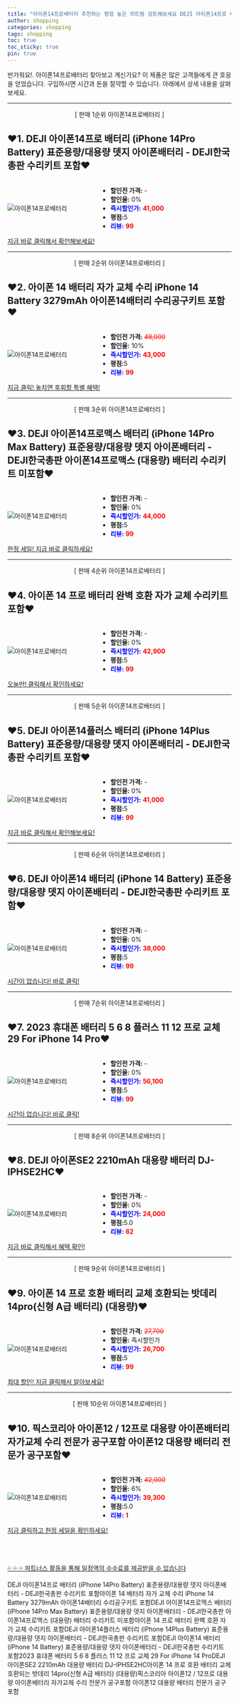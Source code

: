 ```yaml
---
title: "아이폰14프로배터리 추천하는 평점 높은 히트템 검토해보세요 DEJI 아이폰14프로 배터리 (iPhone 14Pro"
author: shopping
categories: shopping
tags: shopping
toc: true
toc_sticky: true
pin: true
---
```

반가워요!. 아이폰14프로배터리 찾아보고 계신가요? 이 제품은 많은 고객들에게 큰 호응을 얻었습니다. 구입하시면 시간과 돈을 절약할 수 있습니다. 아래에서 상세 내용을 살펴보세요.

---
<p class="toplist" style="margin: 0 auto; display: block; width: fit-content;">[ 판매 1순위 아이폰14프로배터리 ]</p>

<h2><strong>❤️1. DEJI 아이폰14프로 배터리 (iPhone 14Pro Battery) 표준용량/대용량 뎃지 아이폰배터리 - DEJI한국총판 수리키트 포함❤️</strong></h2>

<div style="display: flex; align-items: center;">
    <div style="flex: 0.4;">
        <img src="https://thumbnail7.coupangcdn.com/thumbnails/remote/230x230ex/image/vendor_inventory/4784/803bfcd0a3200722727915d872f84f2b5082130f02980718afe9a9ba6b47.png" alt="아이폰14프로배터리" style="max-width: 100%;">
    </div>
    <div style="flex: 0.6; margin-left: 10px;">
        <ul>
            <li><strong>할인전 가격:</strong> <del style="color: red;">-</del></li>
            <li><strong>할인율:</strong> 0%</li>
            <li><span style='color:blue'><strong>즉시할인가:</strong></span> <span style='color:red'><strong>41,000</strong></span></li>
            <li><strong>평점:</strong>5</li>
            <li><span style='color:blue'><strong>리뷰:</strong></span> <span style='color:red'><strong>99</strong></span></li>
        </ul>
    </div>
</div>
<div class="center">
    <a href="https://William4Davisa.github.io?lptag=AF9450613&subid=githubio&pageKey=8166672674&traceid=V0-153&itemId=23305062807&vendorItemId=90337089362" class="myButton">
        지금 바로 클릭해서 확인해보세요!
    </a>
</div>


---
<p class="toplist" style="margin: 0 auto; display: block; width: fit-content;">[ 판매 2순위 아이폰14프로배터리 ]</p>

<h2><strong>❤️2. 아이폰 14 배터리 자가 교체 수리 iPhone 14 Battery 3279mAh 아이폰14배터리 수리공구키트 포함❤️</strong></h2>

<div style="display: flex; align-items: center;">
    <div style="flex: 0.4;">
        <img src="https://thumbnail7.coupangcdn.com/thumbnails/remote/230x230ex/image/vendor_inventory/4b06/31e3c70daf0ddd53af6266e48157bb396348a4015b62775531bc7ad33bbe.jpg" alt="아이폰14프로배터리" style="max-width: 100%;">
    </div>
    <div style="flex: 0.6; margin-left: 10px;">
        <ul>
            <li><strong>할인전 가격:</strong> <del style="color: red;">48,000</del></li>
            <li><strong>할인율:</strong> 10%</li>
            <li><span style='color:blue'><strong>즉시할인가:</strong></span> <span style='color:red'><strong>43,000</strong></span></li>
            <li><strong>평점:</strong>5</li>
            <li><span style='color:blue'><strong>리뷰:</strong></span> <span style='color:red'><strong>99</strong></span></li>
        </ul>
    </div>
</div>
<div class="center">
    <a href="https://William4Davisa.github.io?lptag=AF9450613&subid=githubio&pageKey=8098120025&traceid=V0-153&itemId=22898221573&vendorItemId=89932751753" class="myButton">
        지금 클릭! 놓치면 후회할 특별 혜택!
    </a>
</div>


---
<p class="toplist" style="margin: 0 auto; display: block; width: fit-content;">[ 판매 3순위 아이폰14프로배터리 ]</p>

<h2><strong>❤️3. DEJI 아이폰14프로맥스 배터리 (iPhone 14Pro Max Battery) 표준용량/대용량 뎃지 아이폰배터리 - DEJI한국총판 아이폰14프로맥스 (대용량) 배터리 수리키트 미포함❤️</strong></h2>

<div style="display: flex; align-items: center;">
    <div style="flex: 0.4;">
        <img src="https://thumbnail7.coupangcdn.com/thumbnails/remote/230x230ex/image/vendor_inventory/3094/9e657e1cdd3704104f3706c469f8a77b60cfc85dc3195d9e13596f3d9135.png" alt="아이폰14프로배터리" style="max-width: 100%;">
    </div>
    <div style="flex: 0.6; margin-left: 10px;">
        <ul>
            <li><strong>할인전 가격:</strong> <del style="color: red;">-</del></li>
            <li><strong>할인율:</strong> 0%</li>
            <li><span style='color:blue'><strong>즉시할인가:</strong></span> <span style='color:red'><strong>44,000</strong></span></li>
            <li><strong>평점:</strong>5</li>
            <li><span style='color:blue'><strong>리뷰:</strong></span> <span style='color:red'><strong>99</strong></span></li>
        </ul>
    </div>
</div>
<div class="center">
    <a href="https://William4Davisa.github.io?lptag=AF9450613&subid=githubio&pageKey=8166680962&traceid=V0-153&itemId=23305098820&vendorItemId=90337125197" class="myButton">
        한정 세일! 지금 바로 클릭하세요!
    </a>
</div>


---
<p class="toplist" style="margin: 0 auto; display: block; width: fit-content;">[ 판매 4순위 아이폰14프로배터리 ]</p>

<h2><strong>❤️4. 아이폰 14 프로 배터리 완벽 호환 자가 교체 수리키트 포함❤️</strong></h2>

<div style="display: flex; align-items: center;">
    <div style="flex: 0.4;">
        <img src="https://thumbnail9.coupangcdn.com/thumbnails/remote/230x230ex/image/vendor_inventory/0480/86a038d5f4d62907c7b41318870384ff951754f794232586d66385927f54.jpg" alt="아이폰14프로배터리" style="max-width: 100%;">
    </div>
    <div style="flex: 0.6; margin-left: 10px;">
        <ul>
            <li><strong>할인전 가격:</strong> <del style="color: red;">-</del></li>
            <li><strong>할인율:</strong> 0%</li>
            <li><span style='color:blue'><strong>즉시할인가:</strong></span> <span style='color:red'><strong>42,900</strong></span></li>
            <li><strong>평점:</strong>5</li>
            <li><span style='color:blue'><strong>리뷰:</strong></span> <span style='color:red'><strong>99</strong></span></li>
        </ul>
    </div>
</div>
<div class="center">
    <a href="https://William4Davisa.github.io?lptag=AF9450613&subid=githubio&pageKey=7987229533&traceid=V0-153&itemId=22189069002&vendorItemId=89235298456" class="myButton">
        오늘만! 클릭해서 확인하세요!
    </a>
</div>


---
<p class="toplist" style="margin: 0 auto; display: block; width: fit-content;">[ 판매 5순위 아이폰14프로배터리 ]</p>

<h2><strong>❤️5. DEJI 아이폰14플러스 배터리 (iPhone 14Plus Battery) 표준용량/대용량 뎃지 아이폰배터리 - DEJI한국총판 수리키트 포함❤️</strong></h2>

<div style="display: flex; align-items: center;">
    <div style="flex: 0.4;">
        <img src="https://thumbnail6.coupangcdn.com/thumbnails/remote/230x230ex/image/vendor_inventory/4965/091dd1e14055d2b27e72d644fd9159653c89ccc27653c1338ca5be76c170.png" alt="아이폰14프로배터리" style="max-width: 100%;">
    </div>
    <div style="flex: 0.6; margin-left: 10px;">
        <ul>
            <li><strong>할인전 가격:</strong> <del style="color: red;">-</del></li>
            <li><strong>할인율:</strong> 0%</li>
            <li><span style='color:blue'><strong>즉시할인가:</strong></span> <span style='color:red'><strong>41,000</strong></span></li>
            <li><strong>평점:</strong>5</li>
            <li><span style='color:blue'><strong>리뷰:</strong></span> <span style='color:red'><strong>99</strong></span></li>
        </ul>
    </div>
</div>
<div class="center">
    <a href="https://William4Davisa.github.io?lptag=AF9450613&subid=githubio&pageKey=8166663060&traceid=V0-153&itemId=23305012276&vendorItemId=90337039159" class="myButton">
        지금 바로 클릭해서 확인해보세요!
    </a>
</div>


---
<p class="toplist" style="margin: 0 auto; display: block; width: fit-content;">[ 판매 6순위 아이폰14프로배터리 ]</p>

<h2><strong>❤️6. DEJI 아이폰14 배터리 (iPhone 14 Battery) 표준용량/대용량 뎃지 아이폰배터리 - DEJI한국총판 수리키트 포함❤️</strong></h2>

<div style="display: flex; align-items: center;">
    <div style="flex: 0.4;">
        <img src="https://thumbnail8.coupangcdn.com/thumbnails/remote/230x230ex/image/vendor_inventory/cb43/f5aeda7e002e1eb31578772ae78e7b0edf0208c3c991d7154741bbdf2141.png" alt="아이폰14프로배터리" style="max-width: 100%;">
    </div>
    <div style="flex: 0.6; margin-left: 10px;">
        <ul>
            <li><strong>할인전 가격:</strong> <del style="color: red;">-</del></li>
            <li><strong>할인율:</strong> 0%</li>
            <li><span style='color:blue'><strong>즉시할인가:</strong></span> <span style='color:red'><strong>38,000</strong></span></li>
            <li><strong>평점:</strong>5</li>
            <li><span style='color:blue'><strong>리뷰:</strong></span> <span style='color:red'><strong>99</strong></span></li>
        </ul>
    </div>
</div>
<div class="center">
    <a href="https://William4Davisa.github.io?lptag=AF9450613&subid=githubio&pageKey=8166652558&traceid=V0-153&itemId=23304966282&vendorItemId=90336993619" class="myButton">
        시간이 없습니다! 바로 클릭!
    </a>
</div>


---
<p class="toplist" style="margin: 0 auto; display: block; width: fit-content;">[ 판매 7순위 아이폰14프로배터리 ]</p>

<h2><strong>❤️7. 2023 휴대폰 배터리 5 6 8 플러스 11 12 프로 교체 29 For iPhone 14 Pro❤️</strong></h2>

<div style="display: flex; align-items: center;">
    <div style="flex: 0.4;">
        <img src="https://thumbnail10.coupangcdn.com/thumbnails/remote/230x230ex/image/vendor_inventory/7c4b/566f05e4ef4cb3bc6583d26521b9754dd2a8f7068875e0a9ede616847e56.jpg" alt="아이폰14프로배터리" style="max-width: 100%;">
    </div>
    <div style="flex: 0.6; margin-left: 10px;">
        <ul>
            <li><strong>할인전 가격:</strong> <del style="color: red;">-</del></li>
            <li><strong>할인율:</strong> 0%</li>
            <li><span style='color:blue'><strong>즉시할인가:</strong></span> <span style='color:red'><strong>56,100</strong></span></li>
            <li><strong>평점:</strong>5</li>
            <li><span style='color:blue'><strong>리뷰:</strong></span> <span style='color:red'><strong>99</strong></span></li>
        </ul>
    </div>
</div>
<div class="center">
    <a href="https://William4Davisa.github.io?lptag=AF9450613&subid=githubio&pageKey=7920248401&traceid=V0-153&itemId=21756349290&vendorItemId=89847651188" class="myButton">
        시간이 없습니다! 바로 클릭!
    </a>
</div>


---
<p class="toplist" style="margin: 0 auto; display: block; width: fit-content;">[ 판매 8순위 아이폰14프로배터리 ]</p>

<h2><strong>❤️8. DEJI 아이폰SE2 2210mAh 대용량 배터리 DJ-IPHSE2HC❤️</strong></h2>

<div style="display: flex; align-items: center;">
    <div style="flex: 0.4;">
        <img src="https://thumbnail6.coupangcdn.com/thumbnails/remote/230x230ex/image/vendor_inventory/a559/80dd610bcc43fe214f75f3db6f72404405984aa98697e191a0ea75db29c0.png" alt="아이폰14프로배터리" style="max-width: 100%;">
    </div>
    <div style="flex: 0.6; margin-left: 10px;">
        <ul>
            <li><strong>할인전 가격:</strong> <del style="color: red;">-</del></li>
            <li><strong>할인율:</strong> 0%</li>
            <li><span style='color:blue'><strong>즉시할인가:</strong></span> <span style='color:red'><strong>24,000</strong></span></li>
            <li><strong>평점:</strong>5.0</li>
            <li><span style='color:blue'><strong>리뷰:</strong></span> <span style='color:red'><strong>62</strong></span></li>
        </ul>
    </div>
</div>
<div class="center">
    <a href="https://William4Davisa.github.io?lptag=AF9450613&subid=githubio&pageKey=7497372136&traceid=V0-153&itemId=19618454654&vendorItemId=84391366441" class="myButton">
        지금 바로 클릭해서 혜택 확인!
    </a>
</div>


---
<p class="toplist" style="margin: 0 auto; display: block; width: fit-content;">[ 판매 9순위 아이폰14프로배터리 ]</p>

<h2><strong>❤️9. 아이폰 14 프로 호환 배터리 교체 호환되는 밧데리 14pro(신형 A급 배터리) (대용량)❤️</strong></h2>

<div style="display: flex; align-items: center;">
    <div style="flex: 0.4;">
        <img src="https://thumbnail8.coupangcdn.com/thumbnails/remote/230x230ex/image/vendor_inventory/9654/1f5df054f3135bd8d1524362d7596b0c2a17e386b9153117c5bca7ffa741.jpg" alt="아이폰14프로배터리" style="max-width: 100%;">
    </div>
    <div style="flex: 0.6; margin-left: 10px;">
        <ul>
            <li><strong>할인전 가격:</strong> <del style="color: red;">27,700</del></li>
            <li><strong>할인율:</strong> 즉시할인가</li>
            <li><span style='color:blue'><strong>즉시할인가:</strong></span> <span style='color:red'><strong>26,700</strong></span></li>
            <li><strong>평점:</strong>5</li>
            <li><span style='color:blue'><strong>리뷰:</strong></span> <span style='color:red'><strong>99</strong></span></li>
        </ul>
    </div>
</div>
<div class="center">
    <a href="https://William4Davisa.github.io?lptag=AF9450613&subid=githubio&pageKey=7837394129&traceid=V0-153&itemId=21326911825&vendorItemId=88385588045" class="myButton">
        최대 할인! 지금 클릭해서 알아보세요!
    </a>
</div>


---
<p class="toplist" style="margin: 0 auto; display: block; width: fit-content;">[ 판매 10순위 아이폰14프로배터리 ]</p>

<h2><strong>❤️10. 픽스코리아 아이폰12 / 12프로 대용량 아이폰배터리 자가교체 수리 전문가 공구포함 아이폰12 대용량 배터리 전문가 공구포함❤️</strong></h2>

<div style="display: flex; align-items: center;">
    <div style="flex: 0.4;">
        <img src="https://thumbnail6.coupangcdn.com/thumbnails/remote/230x230ex/image/vendor_inventory/f6c8/064648bde083f36fd3a2fdf608adc8f1051ccf8638a249b527777ed67034.jpg" alt="아이폰14프로배터리" style="max-width: 100%;">
    </div>
    <div style="flex: 0.6; margin-left: 10px;">
        <ul>
            <li><strong>할인전 가격:</strong> <del style="color: red;">42,000</del></li>
            <li><strong>할인율:</strong> 6%</li>
            <li><span style='color:blue'><strong>즉시할인가:</strong></span> <span style='color:red'><strong>39,300</strong></span></li>
            <li><strong>평점:</strong>5.0</li>
            <li><span style='color:blue'><strong>리뷰:</strong></span> <span style='color:red'><strong>1</strong></span></li>
        </ul>
    </div>
</div>
<div class="center">
    <a href="https://William4Davisa.github.io?lptag=AF9450613&subid=githubio&pageKey=7259897371&traceid=V0-153&itemId=18489301808&vendorItemId=85628925085" class="myButton">
        지금 클릭하고 한정 세일을 확인하세요!
    </a>
</div>

<br><br><br>[💦 💦 💦 파트너스 활동을 통해 일정액의 수수료를 제공받을 수 있습니다](https://link.coupang.com/a/bcpT2c)<br><br>DEJI 아이폰14프로 배터리 (iPhone 14Pro Battery) 표준용량/대용량 뎃지 아이폰배터리 - DEJI한국총판 수리키트 포함아이폰 14 배터리 자가 교체 수리 iPhone 14 Battery 3279mAh 아이폰14배터리 수리공구키트 포함DEJI 아이폰14프로맥스 배터리 (iPhone 14Pro Max Battery) 표준용량/대용량 뎃지 아이폰배터리 - DEJI한국총판 아이폰14프로맥스 (대용량) 배터리 수리키트 미포함아이폰 14 프로 배터리 완벽 호환 자가 교체 수리키트 포함DEJI 아이폰14플러스 배터리 (iPhone 14Plus Battery) 표준용량/대용량 뎃지 아이폰배터리 - DEJI한국총판 수리키트 포함DEJI 아이폰14 배터리 (iPhone 14 Battery) 표준용량/대용량 뎃지 아이폰배터리 - DEJI한국총판 수리키트 포함2023 휴대폰 배터리 5 6 8 플러스 11 12 프로 교체 29 For iPhone 14 ProDEJI 아이폰SE2 2210mAh 대용량 배터리 DJ-IPHSE2HC아이폰 14 프로 호환 배터리 교체 호환되는 밧데리 14pro(신형 A급 배터리) (대용량)픽스코리아 아이폰12 / 12프로 대용량 아이폰배터리 자가교체 수리 전문가 공구포함 아이폰12 대용량 배터리 전문가 공구포함